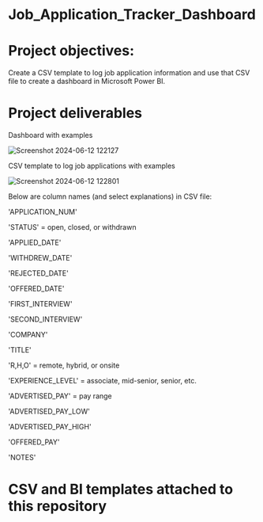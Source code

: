 # Job_Application_Tracker_Dashboard

# Project objectives:

Create a CSV template to log job application information and use that CSV file to create a dashboard in Microsoft Power BI.

# Project deliverables

Dashboard with examples

![Screenshot 2024-06-12 122127](https://github.com/NollieAnalysis/Job_Application_Tracker_Dashboard/assets/163913188/4853d233-7a45-454e-9494-05e9981e3dff)

CSV template to log job applications with examples

![Screenshot 2024-06-12 122801](https://github.com/NollieAnalysis/Job_Application_Tracker_Dashboard/assets/163913188/4d27786b-53a0-47fe-8bea-0c78a1b7cf24)

Below are column names (and select explanations) in CSV file:

'APPLICATION_NUM'

'STATUS' = open, closed, or withdrawn

'APPLIED_DATE'

'WITHDREW_DATE'

'REJECTED_DATE'

'OFFERED_DATE'

'FIRST_INTERVIEW'

'SECOND_INTERVIEW'

'COMPANY'

'TITLE'

'R,H,O' = remote, hybrid, or onsite

'EXPERIENCE_LEVEL' = associate, mid-senior, senior, etc.

'ADVERTISED_PAY' = pay range

'ADVERTISED_PAY_LOW'

'ADVERTISED_PAY_HIGH'

'OFFERED_PAY'

'NOTES'

# CSV and BI templates attached to this repository
